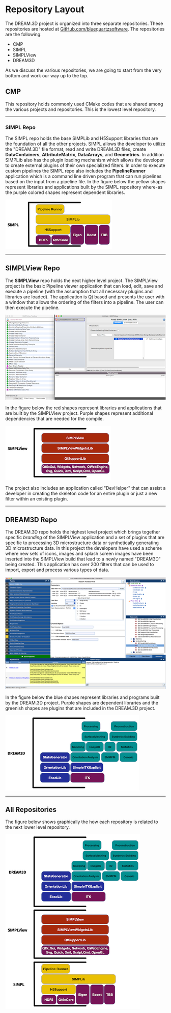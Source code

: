 # Repository Layout #

The DREAM.3D project is organized into three separate repositories. These repositories are hosted at [GitHub.com/bluequartzsoftware](http://www.github.com/bluequartzsoftware). The repositories are the following:

+ CMP
+ SIMPL
+ SIMPLView
+ DREAM3D

As we discuss the various repositories, we are going to start from the very bottom and work our way up to the top.

## CMP ##

 This repository holds commonly used CMake codes that are shared among the various projects and repositories. This is the lowest level repository.

---

### SIMPL Repo ###

The SIMPL repo holds the base SIMPLib and H5Support libraries that are the foundation of all the other projects. SIMPL allows the developer to utilize the "DREAM.3D" file format, read and write DREAM.3D files, create **DataContainers**, **AttributeMatrix**, **DataArrays**, and **Geometries**. In addition SIMPLib also has the plugin loading mechanism which allows the developer to create external plugins of their own specialized filters. In order to execute custom pipelines the SIMPL repo also includes the **PipelineRunner** application which is a command line driven program that can run pipelines based on the input from a pipeline file. In the figure below the yellow shapes represent libraries and applications built by the SIMPL repository where-as the purple colored shapes represent dependent libraries.

![SIMPL Repository](Images/SIMPL_Repo.png)

---

## SIMPLView Repo ##

The **SIMPLView** repo holds the next higher level project. The SIMPLView project is the basic Pipeline viewer application that can load, edit, save and execute a pipeline (with the assumption that all necessary plugins and libraries are loaded). The application is [Qt](http://www.qt.io) based and presents the user with a window that allows the ordering of the filters into a pipeline. The user can then execute the pipeline. 

![SIMPLView Application](Images/SIMPLView_1.png)

In the figure below the red shapes represent libraries and applications that are built by the SIMPLView project. Purple shapes represent additional dependencies that are needed for the compile.

![SIMPLView Repository](Images/SIMPLView_Repo.png)

The project also includes an application called "DevHelper" that can assist a developer in creating the skeleton code for an entire plugin or just a new filter within an existing plugin.

---

## DREAM3D Repo ##

The DREAM.3D repo holds the highest level project which brings together specific *branding* of the SIMPLView application and a set of plugins that are specific to processing 3D microstructure data or synthetically generating 3D microstructure data. In this project the developers have used a scheme where new sets of icons, images and splash screen images have been inserted into the SIMPLView build that lead to a newly named "DREAM3D" being created. This application has over 200 filters that can be used to import, export and process various types of data. 

![DREAM3D Application](Images/DREAM3D_1.png)

In the figure below the blue shapes represent libraries and programs built by the DREAM.3D project. Purple shapes are dependent libraries and the greenish shapes are plugins that are included in the DREAM.3D project.

![DREAM3D Repository](Images/DREAM3D_Repo.png)


---

## All Repositories ##

The figure below shows graphically the how each repository is related to the next lower level repository.

![All Repositories](Images/All_Repos.png)
